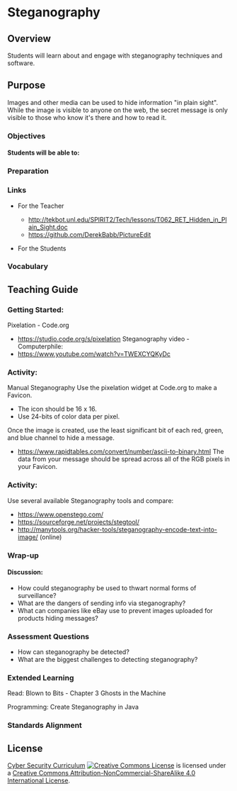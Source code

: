 # Steganography

## Overview
Students will learn about and engage with steganography techniques and software.

## Purpose
Images and other media can be used to hide information "in plain sight".  While the image is visible to anyone on the web, the secret message is only visible to those who know it's there and how to read it.

### Objectives
#### Students will be able to:

### Preparation

### Links
- For the Teacher
	- http://tekbot.unl.edu/SPIRIT2/Tech/lessons/T062_RET_Hidden_in_Plain_Sight.doc
	- https://github.com/DerekBabb/PictureEdit

- For the Students

### Vocabulary

## Teaching Guide
### Getting Started:
Pixelation - Code.org
- https://studio.code.org/s/pixelation
Steganography video - Computerphile:
- https://www.youtube.com/watch?v=TWEXCYQKyDc

### Activity:
Manual Steganography
Use the pixelation widget at Code.org to make a Favicon.
- The icon should be 16 x 16.
- Use 24-bits of color data per pixel.

Once the image is created, use the least significant bit of each red, green, and blue channel to hide a message.
- https://www.rapidtables.com/convert/number/ascii-to-binary.html
The data from your message should be spread across all of the RGB pixels in your Favicon.

### Activity:
Use several available Steganography tools and compare:
- https://www.openstego.com/
- https://sourceforge.net/projects/stegtool/
- http://manytools.org/hacker-tools/steganography-encode-text-into-image/ (online)

### Wrap-up
#### Discussion:
- How could steganography be used to thwart normal forms of surveillance?
- What are the dangers of sending info via steganography?
- What can companies like eBay use to prevent images uploaded for products hiding messages?

### Assessment Questions
- How can steganography be detected?
- What are the biggest challenges to detecting steganography?

### Extended Learning
Read: Blown to Bits - Chapter 3
Ghosts in the Machine

Programming: Create Steganography in Java

### Standards Alignment

## License
[Cyber Security Curriculum](https://github.com/DerekBabb/CyberSecurity) <a rel="license" href="http://creativecommons.org/licenses/by-nc-sa/4.0/"><img alt="Creative Commons License" style="border-width:0" src="https://i.creativecommons.org/l/by-nc-sa/4.0/88x31.png" /></a> is licensed under a <a rel="license" href="http://creativecommons.org/licenses/by-nc-sa/4.0/">Creative Commons Attribution-NonCommercial-ShareAlike 4.0 International License</a>.
